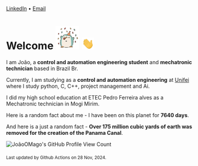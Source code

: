 [LinkedIn](https://www.linkedin.com/in/joão-pedro-gozzoli-b95641301/) &bull;
[Email](joaopedrogozzoli@gmail.com)

# Welcome <img src="happy.gif" height="64px" /> <img src="wave.gif" height="32px" />

I am João, a  **control and automation engineering student** and **mechatronic technician** based in Brazil Br.

Currently, I am studying as a **control and automation engineering** at [Unifei](https://unifei.edu.br) where I study python, C, C++, project management and Ai.

I did my high school education at ETEC Pedro Ferreira alves as a Mechatronic technician in Mogi Mirim.

Here is a random fact about me - I have been on this planet for **7640 days**.

And here is a just a random fact -  **Over 175 million cubic yards of earth was removed for the creation of the Panama Canal**.

![JoãoOMago's GitHub Profile View Count](https://komarev.com/ghpvc/?username=JoaoOMago)

<sub>Last updated by Github Actions on 28 Nov, 2024.</sub>

